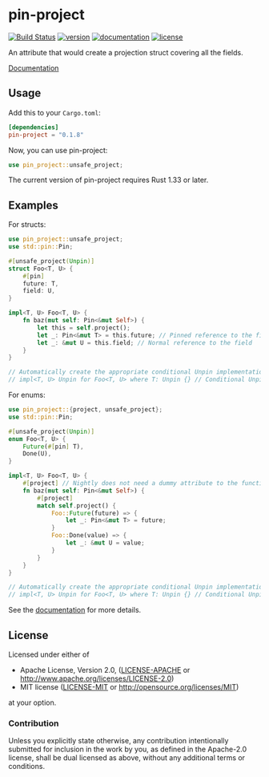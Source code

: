 # pin-project

[![Build Status](https://travis-ci.org/taiki-e/pin-project.svg?branch=master)](https://travis-ci.org/taiki-e/pin-project)
[![version](https://img.shields.io/crates/v/pin-project.svg)](https://crates.io/crates/pin-project/)
[![documentation](https://docs.rs/pin-project/badge.svg)](https://docs.rs/pin-project/)
[![license](https://img.shields.io/crates/l/pin-project.svg)](https://crates.io/crates/pin-project/)

An attribute that would create a projection struct covering all the fields.

[Documentation](https://docs.rs/pin-project/)

## Usage

Add this to your `Cargo.toml`:

```toml
[dependencies]
pin-project = "0.1.8"
```

Now, you can use pin-project:

```rust
use pin_project::unsafe_project;
```

The current version of pin-project requires Rust 1.33 or later.

## Examples

For structs:

```rust
use pin_project::unsafe_project;
use std::pin::Pin;

#[unsafe_project(Unpin)]
struct Foo<T, U> {
    #[pin]
    future: T,
    field: U,
}

impl<T, U> Foo<T, U> {
    fn baz(mut self: Pin<&mut Self>) {
        let this = self.project();
        let _: Pin<&mut T> = this.future; // Pinned reference to the field
        let _: &mut U = this.field; // Normal reference to the field
    }
}

// Automatically create the appropriate conditional Unpin implementation.
// impl<T, U> Unpin for Foo<T, U> where T: Unpin {} // Conditional Unpin impl
```

For enums:

```rust
use pin_project::{project, unsafe_project};
use std::pin::Pin;

#[unsafe_project(Unpin)]
enum Foo<T, U> {
    Future(#[pin] T),
    Done(U),
}

impl<T, U> Foo<T, U> {
    #[project] // Nightly does not need a dummy attribute to the function.
    fn baz(mut self: Pin<&mut Self>) {
        #[project]
        match self.project() {
            Foo::Future(future) => {
                let _: Pin<&mut T> = future;
            }
            Foo::Done(value) => {
                let _: &mut U = value;
            }
        }
    }
}

// Automatically create the appropriate conditional Unpin implementation.
// impl<T, U> Unpin for Foo<T, U> where T: Unpin {} // Conditional Unpin impl
```

See the [documentation](https://docs.rs/pin-project/) for more details.

## License

Licensed under either of

* Apache License, Version 2.0, ([LICENSE-APACHE](LICENSE-APACHE) or <http://www.apache.org/licenses/LICENSE-2.0>)
* MIT license ([LICENSE-MIT](LICENSE-MIT) or <http://opensource.org/licenses/MIT>)

at your option.

### Contribution

Unless you explicitly state otherwise, any contribution intentionally submitted for inclusion in the work by you, as defined in the Apache-2.0 license, shall be dual licensed as above, without any additional terms or conditions.
